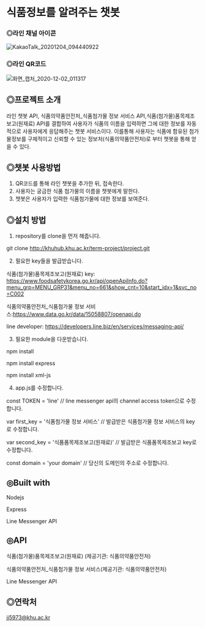 # 식품정보를 알려주는 챗봇

### ◎라인 채널 아이콘
![KakaoTalk_20201204_094440922](/uploads/9d022e8b2258172848de87db33cb8134/KakaoTalk_20201204_094440922.jpg)

### ◎라인 QR코드 
![화면_캡처_2020-12-02_011317](/uploads/5c2fe4463a9ba8b6307eda0c4a6269fb/화면_캡처_2020-12-02_011317.png)


## ◎프로젝트 소개
라인 챗봇 API, 식품의약품안전처_식품첨가물 정보 서비스 API,식품(첨가물)품목제조보고(원재료) API를 결합하여 사용자가 식품의 이름을 입력하면 그에 대한 정보를 자동적으로 사용자에게 응답해주는 챗봇 서비스이다. 이를통해 사용자는 식품에 함유된 첨가물정보를 구체적이고 신뢰할 수 있는 정보처(식품의약품안전처)로 부터 챗봇을 통해 얻을 수 있다.


## ◎챗봇 사용방법
1. QR코드를 통해 라인 챗봇을 추가한 뒤, 접속한다.
2. 사용자는 궁금한 식품 첨가물의 이름을 챗봇에게 말한다.
3. 챗봇은 사용자가 입력한 식품첨가물에 대한 정보를 보여준다.


## ◎설치 방법
1. repository를 clone을 먼저 해줍니다.

git clone http://khuhub.khu.ac.kr/term-project/project.git

2. 필요한 key들을 발급받습니다.

식품(첨가물)품목제조보고(원재료) key: https://www.foodsafetykorea.go.kr/api/openApiInfo.do?menu_grp=MENU_GRP31&menu_no=661&show_cnt=10&start_idx=1&svc_no=C002

식품의약품안전처_식품첨가물 정보 서비스:https://www.data.go.kr/data/15058807/openapi.do

line developer: https://developers.line.biz/en/services/messaging-api/

3. 필요한 module을 다운받습니다.

npm install

npm install express

npm install xml-js

4. app.js를 수정합니다.

const TOKEN = 'line' // line messenger api의 channel access token으로 수정합니다. 

var first_key = '식품첨가물 정보 서비스' // 발급받은 식품첨가물 정보 서비스의 key로 수정합니다. 

var second_key = '식품품목제조보고(원재료)' // 발급받은 식품품목제조보고 key로 수정합니다.

const domain = 'your domain' // 당신의 도메인의 주소로 수정합니다. 


## ◎Built with
Nodejs

Express

Line Messenger API

## ◎API 
 식품(첨가물)품목제조보고(원재료) (제공기관: 식품의약품안전처)

 식품의약품안전처_식품첨가물 정보 서비스(제공기관: 식품의약품안전처)

 Line Messenger API


## ◎연락처
jj5973@khu.ac.kr
